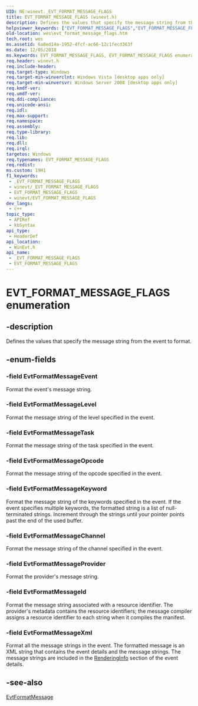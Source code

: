 ```yaml
---
UID: NE:winevt._EVT_FORMAT_MESSAGE_FLAGS
title: EVT_FORMAT_MESSAGE_FLAGS (winevt.h)
description: Defines the values that specify the message string from the event to format.
helpviewer_keywords: ["EVT_FORMAT_MESSAGE_FLAGS","EVT_FORMAT_MESSAGE_FLAGS enumeration [EventLog]","EvtFormatMessageChannel","EvtFormatMessageEvent","EvtFormatMessageId","EvtFormatMessageKeyword","EvtFormatMessageLevel","EvtFormatMessageOpcode","EvtFormatMessageProvider","EvtFormatMessageTask","EvtFormatMessageXml","wes.evt_format_message_flags","winevt/EVT_FORMAT_MESSAGE_FLAGS","winevt/EvtFormatMessageChannel","winevt/EvtFormatMessageEvent","winevt/EvtFormatMessageId","winevt/EvtFormatMessageKeyword","winevt/EvtFormatMessageLevel","winevt/EvtFormatMessageOpcode","winevt/EvtFormatMessageProvider","winevt/EvtFormatMessageTask","winevt/EvtFormatMessageXml"]
old-location: wes\evt_format_message_flags.htm
tech.root: wes
ms.assetid: 6a8ed14a-1952-4fcf-ac66-12c1fecd363f
ms.date: 12/05/2018
ms.keywords: EVT_FORMAT_MESSAGE_FLAGS, EVT_FORMAT_MESSAGE_FLAGS enumeration [EventLog], EvtFormatMessageChannel, EvtFormatMessageEvent, EvtFormatMessageId, EvtFormatMessageKeyword, EvtFormatMessageLevel, EvtFormatMessageOpcode, EvtFormatMessageProvider, EvtFormatMessageTask, EvtFormatMessageXml, wes.evt_format_message_flags, winevt/EVT_FORMAT_MESSAGE_FLAGS, winevt/EvtFormatMessageChannel, winevt/EvtFormatMessageEvent, winevt/EvtFormatMessageId, winevt/EvtFormatMessageKeyword, winevt/EvtFormatMessageLevel, winevt/EvtFormatMessageOpcode, winevt/EvtFormatMessageProvider, winevt/EvtFormatMessageTask, winevt/EvtFormatMessageXml
req.header: winevt.h
req.include-header: 
req.target-type: Windows
req.target-min-winverclnt: Windows Vista [desktop apps only]
req.target-min-winversvr: Windows Server 2008 [desktop apps only]
req.kmdf-ver: 
req.umdf-ver: 
req.ddi-compliance: 
req.unicode-ansi: 
req.idl: 
req.max-support: 
req.namespace: 
req.assembly: 
req.type-library: 
req.lib: 
req.dll: 
req.irql: 
targetos: Windows
req.typenames: EVT_FORMAT_MESSAGE_FLAGS
req.redist: 
ms.custom: 19H1
f1_keywords:
 - _EVT_FORMAT_MESSAGE_FLAGS
 - winevt/_EVT_FORMAT_MESSAGE_FLAGS
 - EVT_FORMAT_MESSAGE_FLAGS
 - winevt/EVT_FORMAT_MESSAGE_FLAGS
dev_langs:
 - c++
topic_type:
 - APIRef
 - kbSyntax
api_type:
 - HeaderDef
api_location:
 - WinEvt.h
api_name:
 - _EVT_FORMAT_MESSAGE_FLAGS
 - EVT_FORMAT_MESSAGE_FLAGS
---
```


# EVT_FORMAT_MESSAGE_FLAGS enumeration


## -description

Defines the values that specify the message string from the event to format.

## -enum-fields

### -field EvtFormatMessageEvent

Format the event's message string.

### -field EvtFormatMessageLevel

Format the message string of the level specified in the event.

### -field EvtFormatMessageTask

Format the message string of the task specified in the event.

### -field EvtFormatMessageOpcode

Format the message string of the opcode specified in the event.

### -field EvtFormatMessageKeyword

Format the message string of the keywords specified in the event. If the event specifies multiple keywords, the formatted string is a list of null-terminated strings. Increment through the strings until your pointer points past the end of the used buffer.

### -field EvtFormatMessageChannel

Format the message string of the channel specified in the event.

### -field EvtFormatMessageProvider

Format the provider's message string.

### -field EvtFormatMessageId

Format the message string associated with a resource identifier. The provider's metadata contains the resource identifiers; the message compiler assigns a resource identifier to each string when it compiles the manifest.

### -field EvtFormatMessageXml

Format all the message strings in the event. The formatted message is an XML string that contains the event details and the message strings. The message strings are included in the <a href="/windows/desktop/WES/eventschema-renderingtype-complextype">RenderingInfo</a> section of the event details.

## -see-also

<a href="/windows/desktop/api/winevt/nf-winevt-evtformatmessage">EvtFormatMessage</a>

